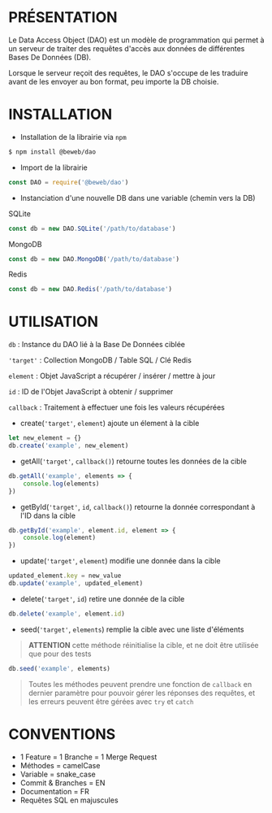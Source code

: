 # PRÉSENTATION
Le Data Access Object (DAO) est un modèle de programmation qui permet à un serveur de traiter des requêtes d'accès aux données de différentes Bases De Données (DB).

Lorsque le serveur reçoit des requêtes, le DAO s'occupe de les traduire avant de les envoyer au bon format, peu importe la DB choisie.

# INSTALLATION
- Installation de la librairie via `npm`
```bash
$ npm install @beweb/dao
```
- Import de la librairie
```js
const DAO = require('@beweb/dao')
```
- Instanciation d'une nouvelle DB dans une variable (chemin vers la DB)

SQLite
```js
const db = new DAO.SQLite('/path/to/database')
```
MongoDB
```js
const db = new DAO.MongoDB('/path/to/database')
```
Redis
```js
const db = new DAO.Redis('/path/to/database')
```
# UTILISATION

`db` : Instance du DAO lié à la Base De Données ciblée

`'target'` : Collection MongoDB / Table SQL / Clé Redis

`element` : Objet JavaScript a récupérer / insérer / mettre à jour

`id` : ID de l'Objet JavaScript à obtenir / supprimer

`callback` : Traitement à effectuer une fois les valeurs récupérées

- create(`'target'`, `element`) ajoute un élement à la cible 
```js
let new_element = {}
db.create('example', new_element)
```
- getAll(`'target'`, `callback()`) retourne toutes les données de la cible
```js
db.getAll('example', elements => {
    console.log(elements)
})
```
- getById(`'target'`, `id`, `callback()`) retourne la donnée correspondant à l'ID dans la cible
```js
db.getById('example', element.id, element => {
    console.log(element)
})
```
- update(`'target'`, `element`) modifie une donnée dans la cible
```js
updated_element.key = new_value
db.update('example', updated_element)
```
- delete(`'target'`, `id`) retire une donnée de la cible
```js
db.delete('example', element.id)
```
- seed(`'target'`, `elements`) remplie la cible avec une liste d'éléments
> **ATTENTION** cette méthode réinitialise la cible, et ne doit être utilisée que pour des tests
```js
db.seed('example', elements)
```

> Toutes les méthodes peuvent prendre une fonction de `callback` en dernier paramètre pour pouvoir gérer les réponses des requêtes, et les erreurs peuvent être gérées avec `try` et `catch`

# CONVENTIONS
- 1 Feature = 1 Branche = 1 Merge Request
- Méthodes = camelCase
- Variable = snake_case
- Commit & Branches = EN
- Documentation = FR
- Requêtes SQL en majuscules
